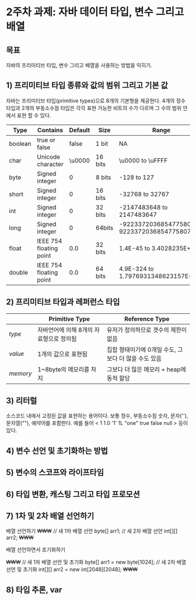 # 2주차 과제: 자바 데이터 타입, 변수 그리고 배열 #

## 목표 ##
자바의 프리미티브 타입, 변수 그리고 배열을 사용하는 방법을 익히기.

## 1) 프리미티브 타입 종류와 값의 범위 그리고 기본 값 ##
자바는 프리미티브 타입(primitive types)으로 8개의 기본형을 제공한다.
4개의 정수 타입과 2개의 부동소수점 타입은 각각 표현 가능한 비트의 수가 다르며 그 수의 범위 안에서 표현 할 수 있다.

|Type|Contains|Default|Size|Range|
|---|--------|---|---|----------|
|boolean|true or false|false|1 bit|NA|
|char|Unicode character|\u0000|16 bits|\u0000 to \uFFFF|
|byte|Signed integer|0|8 bits|-128 to 127|
|short|Signed integer|0|16 bits|-32768 to 32767|
|int|Signed integer|0|32 bits|-2147483648 to 2147483647|
|long|Signed integer|0|64bits|-9223372036854775808 to 9223372036854775807|
|float|IEEE 754 floating point|0.0|32 bits|1.4E-45 to 3.4028235E+38|
|double|IEEE 754 floating point|0.0|64 bits|4.9E-324 to 1.7976931348623157E+308|


## 2) 프리미티브 타입과 레퍼런스 타입 ##
||Primitive Type|Reference Type|
|-----|---------------|---------------|
|*type*|자바언어에 의해 8개의 자료형으로 정의됨|유저가 정의하므로 갯수의 제한이 없음|
|*value*|1개의 값으로 표현됨|집합 형태이기에 0개일 수도, 그보다 더 많을 수도 있음|
|*memory*|1~8byte의 메모리를 차지|그보다 더 많은 메모리 + heap에 동적 할당|

## 3) 리터럴 ##
소스코드 내에서 고정된 값을 표현하는 용어이다.
보통 정수, 부동소수점 숫자, 문자(''), 문자열(""), 예약어를 포함한다.
예를 들어 < 1 1.0 '1' 1L "one" true false null > 등이 있다. 


## 4) 변수 선언 및 초기화하는 방법 ##


## 5) 변수의 스코프와 라이프타임 ##


## 6) 타입 변환, 캐스팅 그리고 타입 프로모션 ##


## 7) 1차 및 2차 배열 선언하기 ##

배열 선언하기
₩₩₩
// 새 1차 배열 선언
byte[] arr1;
// 새 2차 배열 선언
int[][] arr2;
₩₩₩

배열 선언하면서 초기화하기

₩₩₩
// 새 1차 배열 선언 및 초기화
byte[] arr1 = new byte[1024];
// 새 2차 배열 선언 및 초기화
int[][] arr2 = new int[2048][2048];
₩₩₩

## 8) 타입 추론, var ##
